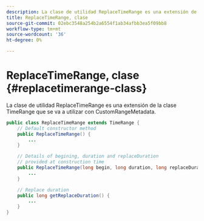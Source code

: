 ```yaml
---
description: La clase de utilidad ReplaceTimeRange es una extensión de la clase TimeRange que se va a utilizar con CustomRangeMetadata.
title: ReplaceTimeRange, clase
source-git-commit: 02ebc3548a254b2a6554f1ab34afbb3ea5f09bb8
workflow-type: tm+mt
source-wordcount: '36'
ht-degree: 0%

---
```


# ReplaceTimeRange, clase {#replacetimerange-class}

La clase de utilidad ReplaceTimeRange es una extensión de la clase TimeRange que se va a utilizar con CustomRangeMetadata.

```java
public class ReplaceTimeRange extends TimeRange {
    // Default constructor method
    public ReplaceTimeRange() { 
        ... 
    }

    // Details of begining, duration and replaceDuration 
    // provided at construction time 
    public ReplaceTimeRange(long begin, long duration, long replaceDuration) { 
        ... 
    }

    // Replace duration
    public long getReplaceDuration() { 
        ... 
    }
}
```
